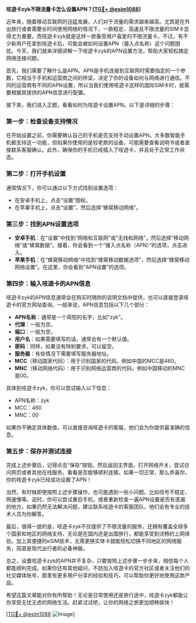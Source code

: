 **吱遊卡zyk不限流量卡怎么设置APN？[[TG💪+ @esim1088](https://t.me/s/esim1088)]**

近年来，随着移动互联网的迅猛发展，人们对于流量的需求越来越高。尤其是在外出旅行或者需要长时间使用网络的情况下，一款稳定、高速且不限流量的SIM卡显得尤为重要。而吱遊卡zyk就是这样一款备受用户喜爱的不限流量卡。不过，有不少新用户在拿到吱遊卡后，可能会被如何设置APN（接入点名称）这个问题困扰。今天，我们就来详细讲解一下吱遊卡zyk的APN设置方法，帮助大家轻松搞定网络连接问题。

首先，我们需要了解什么是APN。APN是手机连接到互联网时需要指定的一个参数，它相当于手机和运营商之间的桥梁，决定了你的设备如何与网络进行通信。不同的运营商有不同的APN设置，所以当我们使用吱遊卡这样的国际SIM卡时，就需要根据其提供的APN信息进行配置。

接下来，我们进入正题，看看如何为吱遊卡设置APN。以下是详细的步骤：

### 第一步：检查设备支持情况

在开始设置之前，你需要确认自己的手机是否支持手动设置APN。大多数智能手机都支持这一功能，但如果你使用的是较老款的设备，可能需要查看说明书或者直接联系客服确认。此外，确保你的手机已经插入了吱遊卡，并且处于正常工作状态。

### 第二步：打开手机设置

通常情况下，你可以通过以下方式找到设置选项：
- 在安卓手机上，点击“设置”图标。
- 在苹果手机上，点击“设置”，然后选择“蜂窝移动网络”。

### 第三步：找到APN设置选项

- **安卓手机**：在“设置”中找到“网络和互联网”或“无线和网络”，然后选择“移动网络”或“蜂窝数据”。接着，你会看到一个“接入点名称（APN）”的选项，点击进入。
- **苹果手机**：在“蜂窝移动网络”中找到“蜂窝移动数据选项”，然后选择“蜂窝移动网络设置”。在这里，你会看到“APN设置”的选项。

### 第四步：输入吱遊卡的APN信息

吱遊卡zyk的APN信息通常会在购买时随附的说明文档中提供，也可以直接登录吱遊卡的官方网站查询。一般来说，APN信息包括以下几个部分：
- **APN名称**：通常是一个简短的名字，比如“zyk”。
- **代理**：一般为空。
- **端口**：一般为空。
- **用户名**：如果需要填写的话，通常会有一个默认值。
- **密码**：同样，如果没有特别要求，可以留空。
- **服务器**：有些情况下需要填写服务器地址。
- **MCC**（移动国家代码）：用于识别国家的代码，例如中国的MCC是460。
- **MNC**（移动网络代码）：用于识别网络运营商的代码，例如中国移动的MNC是00。

具体到吱遊卡zyk，你可以尝试输入以下信息：
- APN名称：zyk
- MCC：460
- MNC：00

如果你不确定具体数值，可以直接咨询吱遊卡的客服，他们会为你提供最准确的信息。

### 第五步：保存并测试连接

完成上述步骤后，记得点击“保存”按钮。然后返回主界面，打开网络开关，尝试访问网页或者其他在线服务，看看是否能够顺利连接。如果一切正常，那么恭喜你，你的吱遊卡zyk已经成功设置了APN！

当然，有时候即使按照上述步骤操作，也可能遇到一些小问题。比如信号不稳定、网速慢等。这时，你可以尝试重启手机，或者重新检查一遍APN设置是否有遗漏的地方。如果仍然无法解决问题，建议联系吱遊卡的客服团队，他们会有专业的技术人员为你解答。

最后，值得一提的是，吱遊卡zyk不仅提供了不限流量的服务，还拥有覆盖全球多个国家和地区的网络支持，无论是在国内还是出国旅行，都能享受到流畅的上网体验。加上其便捷的eSIM技术，无需更换实体卡就能轻松切换不同地区的网络服务，简直是现代出行者的必备神器。

总之，设置吱遊卡zyk的APN并不复杂，只要按照上述步骤一步步来，相信每个人都能顺利完成。如果你还有其他疑问，不妨加入吱遊卡的官方社区或者关注他们的社交媒体账号，那里有更多用户分享的经验和技巧，可以帮助你更好地使用这款产品。

希望这篇文章能对你有所帮助！无论是日常使用还是旅行途中，吱遊卡zyk都能让你享受无忧无虑的网络生活。赶紧试试吧，让你的网络之旅更加顺畅愉快！

[[TG💪+ @esim1088](https://t.me/s/esim1088) ![Image](https://i.postimg.cc/4NQfJmqS/Snipaste-2025-05-13-00-14-12.png)]